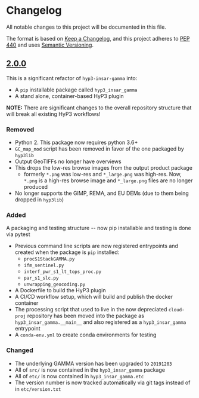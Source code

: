 # Changelog

All notable changes to this project will be documented in this file.

The format is based on [Keep a Changelog](https://keepachangelog.com/en/1.0.0/),
and this project adheres to [PEP 440](https://www.python.org/dev/peps/pep-0440/) 
and uses [Semantic Versioning](https://semver.org/spec/v2.0.0.html).

## [2.0.0](https://github.com/ASFHyP3/hyp3-insar-gamma/compare/v1.2.1...v2.0.0)

This is a significant refactor of `hyp3-insar-gamma` into:
* A `pip` installable package called `hyp3_insar_gamma`
* A stand alone, container-based HyP3 plugin

**NOTE:** There are significant changes to the overall repository structure that
will break all existing HyP3 workflows!

### Removed
* Python 2. This package now requires python 3.6+
* `GC_map_mod` script has been removed in favor of the one packaged by `hyp3lib`
* Output GeoTIFFs no longer have overviews
* This drops the low-res browse images from the output product package
  * formerly `*.png` was low-res and `*_large.png` was high-res. Now, `*.png` is
    a high-res browse image and `*_large.png` files are no longer produced
* No longer supports the GIMP, REMA, and EU DEMs (due to them being dropped in `hyp3lib`)

### Added
 A packaging and testing structure -- now pip installable and testing is done via pytest
  * Previous command line scripts are now registered entrypoints and created when the 
    package is `pip` installed:
    * `procS1StackGAMMA.py`
    * `ifm_sentinel.py`
    * `interf_pwr_s1_lt_tops_proc.py`
    * `par_s1_slc.py`
    * `unwrapping_geocoding.py`
* A Dockerfile to build the HyP3 plugin
* A CI/CD workflow setup, which will build and publish the docker container
* The processing script that used to live in the now depreciated `cloud-proj` repository 
  has been moved into the package as `hyp3_insar_gamma.__main__` and also registered 
  as a `hyp3_insar_gamma` entrypoint
* A `conda-env.yml` to create conda environments for testing

### Changed
* The underlying GAMMA version has been upgraded to `20191203`
* All of `src/` is now contained in the `hyp3_insar_gamma` package
* All of `etc/` is now contained in `hyp3_insar_gamma.etc`
* The version number is now tracked automatically via git tags instead of in `etc/version.txt`
